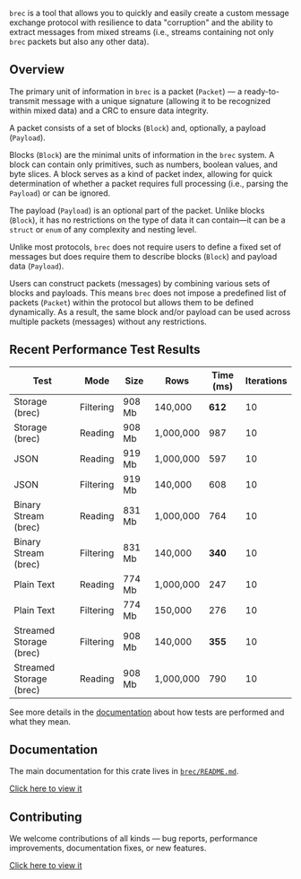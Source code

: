 `brec` is a tool that allows you to quickly and easily create a custom message exchange protocol with resilience to data "corruption" and the ability to extract messages from mixed streams (i.e., streams containing not only `brec` packets but also any other data).

## Overview

The primary unit of information in `brec` is a packet (`Packet`) — a ready-to-transmit message with a unique signature (allowing it to be recognized within mixed data) and a CRC to ensure data integrity.

A packet consists of a set of blocks (`Block`) and, optionally, a payload (`Payload`).

Blocks (`Block`) are the minimal units of information in the `brec` system. A block can contain only primitives, such as numbers, boolean values, and byte slices. A block serves as a kind of packet index, allowing for quick determination of whether a packet requires full processing (i.e., parsing the `Payload`) or can be ignored.

The payload (`Payload`) is an optional part of the packet. Unlike blocks (`Block`), it has no restrictions on the type of data it can contain—it can be a `struct` or `enum` of any complexity and nesting level.

Unlike most protocols, `brec` does not require users to define a fixed set of messages but does require them to describe blocks (`Block`) and payload data (`Payload`).

Users can construct packets (messages) by combining various sets of blocks and payloads. This means `brec` does not impose a predefined list of packets (`Packet`) within the protocol but allows them to be defined dynamically. As a result, the same block and/or payload can be used across multiple packets (messages) without any restrictions.

## Recent Performance Test Results

| Test                    | Mode      | Size    | Rows        | Time (ms) | Iterations |
|-------------------------|-----------|---------|-------------|-----------|------------|
| Storage (brec)          | Filtering | 908 Mb  | 140,000     | **612**   | 10         |
| Storage (brec)          | Reading   | 908 Mb  | 1,000,000   | 987       | 10         |
| JSON                    | Reading   | 919 Mb  | 1,000,000   | 597       | 10         |
| JSON                    | Filtering | 919 Mb  | 140,000     | 608       | 10         |
| Binary Stream (brec)    | Reading   | 831 Mb  | 1,000,000   | 764       | 10         |
| Binary Stream (brec)    | Filtering | 831 Mb  | 140,000     | **340**   | 10         |
| Plain Text              | Reading   | 774 Mb  | 1,000,000   | 247       | 10         |
| Plain Text              | Filtering | 774 Mb  | 150,000     | 276       | 10         |
| Streamed Storage (brec) | Filtering | 908 Mb  | 140,000     | **355**   | 10         |
| Streamed Storage (brec) | Reading   | 908 Mb  | 1,000,000   | 790       | 10         |

See more details in the [documentation](./brec/README.md) about how tests are performed and what they mean.

## Documentation

The main documentation for this crate lives in [`brec/README.md`](./brec/README.md).

[Click here to view it](brec/README.md)

## Contributing

We welcome contributions of all kinds — bug reports, performance improvements, documentation fixes, or new features.

[Click here to view it](CONTRIBUTING.md)
